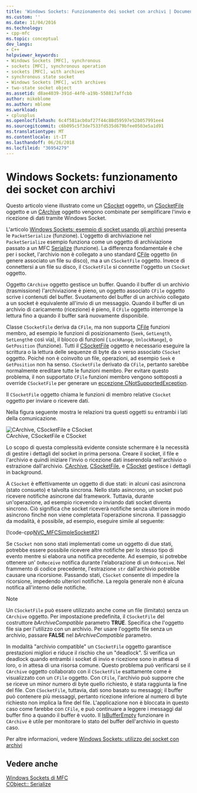 ```yaml
---
title: 'Windows Sockets: Funzionamento dei socket con archivi | Documenti Microsoft'
ms.custom: ''
ms.date: 11/04/2016
ms.technology:
- cpp-mfc
ms.topic: conceptual
dev_langs:
- C++
helpviewer_keywords:
- Windows Sockets [MFC], synchronous
- sockets [MFC], synchronous operation
- sockets [MFC], with archives
- synchronous state socket
- Windows Sockets [MFC], with archives
- two-state socket object
ms.assetid: d8ae4039-391d-44f0-a19b-558817affcbb
author: mikeblome
ms.author: mblome
ms.workload:
- cplusplus
ms.openlocfilehash: 6c4f581acb0af27f44c88d59597e52b057991ee4
ms.sourcegitcommit: c6b095c5f3de7533fd535d679bfee0503e5a1d91
ms.translationtype: MT
ms.contentlocale: it-IT
ms.lasthandoff: 06/26/2018
ms.locfileid: "36954279"
---
```

# <a name="windows-sockets-how-sockets-with-archives-work"></a>Windows Sockets: funzionamento dei socket con archivi
Questo articolo viene illustrato come un [CSocket](../mfc/reference/csocket-class.md) oggetto, un [CSocketFile](../mfc/reference/csocketfile-class.md) oggetto e un [CArchive](../mfc/reference/carchive-class.md) oggetto vengono combinate per semplificare l'invio e ricezione di dati tramite Windows Socket.  
  
 L'articolo [Windows Sockets: esempio di socket usando gli archivi](../mfc/windows-sockets-example-of-sockets-using-archives.md) presenta le `PacketSerialize` (funzione). L'oggetto di archiviazione nel `PacketSerialize` esempio funziona come un oggetto di archiviazione passato a un MFC [Serialize](../mfc/reference/cobject-class.md#serialize) (funzione). La differenza fondamentale è che per i socket, l'archivio non è collegato a uno standard [CFile](../mfc/reference/cfile-class.md) oggetto (in genere associato un file su disco), ma a un `CSocketFile` oggetto. Invece di connettersi a un file su disco, il `CSocketFile` si connette l'oggetto un `CSocket` oggetto.  
  
 Oggetto `CArchive` oggetto gestisce un buffer. Quando il buffer di un archivio (trasmissione) l'archiviazione è pieno, un oggetto associato `CFile` oggetto scrive i contenuti del buffer. Svuotamento del buffer di un archivio collegato a un socket è equivalente all'invio di un messaggio. Quando il buffer di un archivio di caricamento (ricezione) è pieno, il `CFile` oggetto interrompe la lettura fino a quando il buffer sarà nuovamente disponibile.  
  
 Classe `CSocketFile` deriva da `CFile`, ma non supporta [CFile](../mfc/reference/cfile-class.md) funzioni membro, ad esempio le funzioni di posizionamento (`Seek`, `GetLength`, `SetLength`e così via), il blocco di funzioni ( `LockRange`, `UnlockRange`), o `GetPosition` (funzione). Tutti il [CSocketFile](../mfc/reference/csocketfile-class.md) oggetto è necessario eseguire la scrittura o la lettura delle sequenze di byte da o verso associato `CSocket` oggetto. Poiché non è coinvolto un file, operazioni, ad esempio `Seek` e `GetPosition` non ha senso. `CSocketFile` derivato da `CFile`, pertanto sarebbe normalmente ereditare tutte le funzioni membro. Per evitare questo problema, il non supportato `CFile` funzioni membro vengono sottoposti a override `CSocketFile` per generare un [eccezione CNotSupportedException](../mfc/reference/cnotsupportedexception-class.md).  
  
 Il `CSocketFile` oggetto chiama le funzioni di membro relative `CSocket` oggetto per inviare o ricevere dati.  
  
 Nella figura seguente mostra le relazioni tra questi oggetti su entrambi i lati della comunicazione.  
  
 ![CArchive, CSocketFile e CSocket](../mfc/media/vc38ia1.gif "vc38ia1")  
CArchive, CSocketFile e CSocket  
  
 Lo scopo di questa complessità evidente consiste schermare è la necessità di gestire i dettagli del socket in prima persona. Creare il socket, il file e l'archivio e quindi iniziare l'invio o ricezione dati inserendola nell'archivio o estrazione dall'archivio. [CArchive](../mfc/reference/carchive-class.md), [CSocketFile](../mfc/reference/csocketfile-class.md), e [CSocket](../mfc/reference/csocket-class.md) gestisce i dettagli in background.  
  
 A `CSocket` è effettivamente un oggetto di due stati: in alcuni casi asincrona (stato consueto) e talvolta sincrona. Nello stato asincrono, un socket può ricevere notifiche asincrone dal framework. Tuttavia, durante un'operazione, ad esempio ricevendo o inviando dati socket diventa sincrono. Ciò significa che socket riceverà notifiche senza ulteriore in modo asincrono finché non viene completata l'operazione sincrona. Il passaggio da modalità, è possibile, ad esempio, eseguire simile al seguente:  
  
 [!code-cpp[NVC_MFCSimpleSocket#2](../mfc/codesnippet/cpp/windows-sockets-how-sockets-with-archives-work_1.cpp)]  
  
 Se `CSocket` non sono stati implementati come un oggetto di due stati, potrebbe essere possibile ricevere altre notifiche per lo stesso tipo di evento mentre si elabora una notifica precedente. Ad esempio, si potrebbe ottenere un' `OnReceive` notifica durante l'elaborazione di un `OnReceive`. Nel frammento di codice precedente, l'estrazione `str` dall'archivio potrebbe causare una ricorsione. Passando stati, `CSocket` consente di impedire la ricorsione, impedendo ulteriori notifiche. La regola generale non è alcuna notifica all'interno delle notifiche.  
  
> [!NOTE]
>  Un `CSocketFile` può essere utilizzato anche come un file (limitato) senza un `CArchive` oggetto. Per impostazione predefinita, il `CSocketFile` del costruttore *bArchiveCompatible* parametro **TRUE**. Specifica che l'oggetto file sia per l'utilizzo con un archivio. Per usare l'oggetto file senza un archivio, passare **FALSE** nel *bArchiveCompatible* parametro.  
  
 In modalità "archivio compatible" un `CSocketFile` oggetto garantisce prestazioni migliori e riduce il rischio che un "deadlock". Si verifica un deadlock quando entrambi i socket di invio e ricezione sono in attesa di loro, o in attesa di una risorsa comune. Questo problema può verificarsi se il `CArchive` oggetto collaborato con il `CSocketFile` esattamente come è visualizzato con un `CFile` oggetto. Con `CFile`, l'archivio può supporre che se riceve un minor numero di byte quello richiesto, è stata raggiunta la fine del file. Con `CSocketFile`, tuttavia, dati sono basato su messaggi; il buffer può contenere più messaggi, pertanto ricezione inferiore al numero di byte richiesto non implica la fine del file. L'applicazione non è bloccata in questo caso come farebbe con `CFile`, e può continuare a leggere i messaggi dal buffer fino a quando il buffer è vuoto. Il [IsBufferEmpty](../mfc/reference/carchive-class.md#isbufferempty) funzionare in `CArchive` è utile per monitorare lo stato del buffer dell'archivio in questo caso.  
  
 Per altre informazioni, vedere [Windows Sockets: utilizzo dei socket con archivi](../mfc/windows-sockets-using-sockets-with-archives.md)  
  
## <a name="see-also"></a>Vedere anche  
 [Windows Sockets di MFC](../mfc/windows-sockets-in-mfc.md)   
 [CObject:: Serialize](../mfc/reference/cobject-class.md#serialize)

